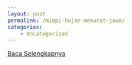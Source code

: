 ```yaml
---
layout: post
permalink: /mimpi-hujan-menurut-jawa/
categories:
    - Uncategorized
---
```


[Baca Selengkapnya](/01)